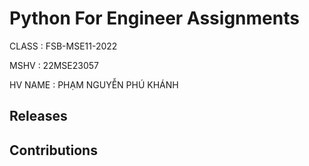 
# Python For Engineer Assignments

CLASS    : FSB-MSE11-2022

MSHV     : 22MSE23057

HV NAME  : PHẠM NGUYỄN PHÚ KHÁNH



[comment]: #Assignments


## Releases


## Contributions

